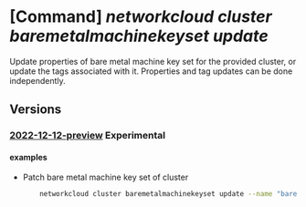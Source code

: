 # [Command] _networkcloud cluster baremetalmachinekeyset update_

Update properties of bare metal machine key set for the provided cluster, or update the tags associated with it. Properties and tag updates can be done independently.

## Versions

### [2022-12-12-preview](/Resources/mgmt-plane/L3N1YnNjcmlwdGlvbnMve30vcmVzb3VyY2Vncm91cHMve30vcHJvdmlkZXJzL21pY3Jvc29mdC5uZXR3b3JrY2xvdWQvY2x1c3RlcnMve30vYmFyZW1ldGFsbWFjaGluZWtleXNldHMve30=/2022-12-12-preview.xml) **Experimental**

<!-- mgmt-plane /subscriptions/{}/resourcegroups/{}/providers/microsoft.networkcloud/clusters/{}/baremetalmachinekeysets/{} 2022-12-12-preview -->

#### examples

- Patch bare metal machine key set of cluster
    ```bash
        networkcloud cluster baremetalmachinekeyset update --name "bareMetalMachineKeySetName" --expiration "2022-12-31T23:59:59.008Z" --jump-hosts-allowed "192.0.2.1" "192.0.2.5"--user-list '[{"description":"UserDesc","azureUserName":"userABC","sshPublicKey":{"keyData":"ssh-rsa AAtsE3njSONzDYRIZv/WLjVuMfrUSByHp+/ojNZfpB3af/YDzwQCZzXnblrv9d3q4c2tWmm/SyFqthaqd0= admin@vm"}}]' --tags key1="myvalue1" key2="myvalue2" --cluster-name "clusterName" --resource-group "resourceGroupName"
    ```
